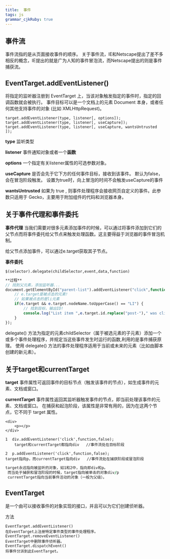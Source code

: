 ```yaml
---
title:  事件
tags: js
grammar_cjkRuby: true
---
```

## 事件流
事件流指的是从页面接收事件的顺序。
关于事件流，IE和Netscape提出了差不多相反的概念，IE提出的就是广为人知的事件冒泡流，而Netscape提出的则是事件捕获流。

## EventTarget.addEventListener()
将指定的监听器注册到 EventTarget 上，当该对象触发指定的事件时，指定的回调函数就会被执行。 事件目标可以是一个文档上的元素 Document 本身，或者任何其他支持事件的对象 (比如 XMLHttpRequest)。

``` puppet
target.addEventListener(type, listener[, options]);
target.addEventListener(type, listener[, useCapture]);
target.addEventListener(type, listener[, useCapture, wantsUntrusted  ]); 
```

**type**
监听类型

**listener**
事件通知对象或者一个**函数**

**options**
一个指定有关listener属性的可选参数对象。

**useCapture**
是否会先于它下方的任何事件目标，接收到该事件。
默认为false，会在冒泡阶段触发。
设置为true时，向上冒泡的时间不会触发useCapture的事件

**wantsUntrusted** 
如果为 true , 则事件处理程序会接收网页自定义的事件。此参数只适用于 Gecko，主要用于附加组件的代码和浏览器本身。

## 关于事件代理和事件委托

**事件代理**
当我们需要对很多元素添加事件的时候，可以通过将事件添加到它们的父节点而将事件委托给父节点来触发处理函数。这主要得益于浏览器的事件冒泡机制。

给父节点添加事件，可以通过e.target获取其子节点。

**事件委托**

``` oxygene
$(selector).delegate(childSelector,event,data,function)
```


``` stata
**过程**
// 找到父元素，添加监听器...
document.getElementById("parent-list").addEventListener("click",function(e) {
	// e.target是被点击的元素!
	// 如果被点击的是li元素
	if(e.target && e.target.nodeName.toUpperCase() == "LI") {
		// 找到目标，输出ID!
		console.log("List item ",e.target.id.replace("post-")," was clicked!");
	}
});
```


delegate() 方法为指定的元素childSelector（属于被选元素的子元素）添加一个或多个事件处理程序，并规定当这些事件发生时运行的函数,利用的是事件捕获原理。
使用 delegate() 方法的事件处理程序适用于当前或未来的元素（比如由脚本创建的新元素）。

## 关于target和currentTarget
**target**
事件属性可返回事件的目标节点（触发该事件的节点），如生成事件的元素、文档或窗口。



**currentTarget** 
事件属性返回其监听器触发事件的节点，即当前处理该事件的元素、文档或窗口。
在捕获和起泡阶段，该属性是非常有用的，因为在这两个节点，它不同于 target 属性。

``` vbscript-html
<div>
	<p></p>
</div>
```

``` delphi
1  div.addEventListener('click',function,false);
	target和currentTarget都指向div   //事件流处在目标阶段
```


``` delphi
2  p.addEventListener('click',function,false);
target指向p，而currentTarget指向div   //事件流处在捕获阶段或冒泡阶段
```


 

``` fortran
target永远指向被监听的对象，如1和2中，指向即div和p。
 而当处于捕获和冒泡阶段的时候，target指向被单击的对象div/p
 currentTarget指向当前事件活动的对象（一般为父级）。
```



## EventTarget
是一个由可以接收事件的对象实现的接口，并且可以为它们创建侦听器。

方法

``` stylus
EventTarget.addEventListener()
在EventTarget上注册特定事件类型的事件处理程序。
EventTarget.removeEventListener()
EventTarget中删除事件侦听器。
EventTarget.dispatchEvent()
将事件分派到此EventTarget。
```




